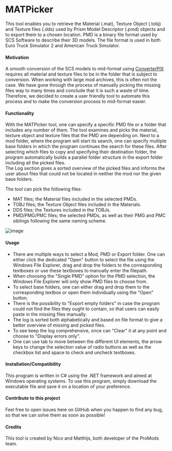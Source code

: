 # MATPicker
This tool enables you to retrieve the Material (.mat), Texture Object (.tobj) and Texture files (.dds) used by Prism Model Descriptor (.pmd) objects and to export them to a chosen location.
PMD is a binary file format used by SCS Software to describe their 3D models. The file format is used in both Euro Truck Simulator 2 and American Truck Simulator.

#### Motivation
A smooth conversion of the SCS models to mid-format using [ConverterPIX](https://github.com/mwl4/ConverterPIX) requires all material and texture files to be in the folder that is subject to conversion.
When working with large mod archives, this is often not the case. We have gone through the process of manually picking the missing files way to many times and conclude that it is such a waste of time. 
Therefore, we decided to create a user friendly tool to automate this process and to make the conversion process to mid-format easier. 

#### Functionality
With the MATPicker tool, one can specify a specific PMD file or a folder that includes any number of them. The tool examines and picks the material, texture object and texture files that the PMD are depending on. 
Next to a mod folder, where the program will start its search, one can specify multiple base folders in which the program continues the search for these files.
After selecting which files to copy and specifying their destination folder, the program automatically builds a parallel folder structure in the export folder including all the picked files.  
The Log section gives a sorted overview of the picked files and informs the user about files that could not be located in neither the mod nor the given base folders.

The tool can pick the following files:
* MAT files; the Material files included in the selected PMDs.
* TOBJ files; the Texture Object files included in the Materials.
* DDS files; the Textures included in the TOBJs.
* PMD/PMG/PMC files; the selected PMDs, as well as their PMG and PMC siblings following the same naming scheme.

![image](https://user-images.githubusercontent.com/55321868/125977971-f04b2ec6-74c4-4af6-96ad-3ad5312430c2.png)

#### Usage

* There are multiple ways to select a Mod, PMD or Export folder. One can either click the dedicated "Open" button to select the file using the Windows File Explorer, 
drag and drop the folders to the corresponding textboxes or use these textboxes to manually enter the filepath.
* When choosing the "Single PMD" option for the PMD selection, the Windows File Explorer will only show PMD files to choose from.
* To select base folders, one can either drag and drop them to the corresponding textbox or open them individually using the "Open" button. 
* There is the possibility to "Export empty folders" in case the program could not find the files they ought to contain, so that users can easily paste in the missing files manually.
* The log is sorted both alphabetically and based on file format to give a better overview of missing and picked files.
* To see keep the log comprehensive, once can "Clear" it at any point and choose to "Display errors only".
* One can use tab to move between the different UI elements, the arrow keys to change the selection value of radio buttons as well as the checkbox list and space to check and uncheck textboxes.  


#### Installation/Compatibility
This program is written in C# using the .NET framework and aimed at Windows operating systems.
To use this program, simply download the executable file and save it on a location of your preference.

#### Contribute to this project
Feel free to open issues here on GitHub when you happen to find any bug, so that we can solve them as soon as possible!

#### Credits
This tool is created by Nico and Matthijs, both developer of the ProMods team.
